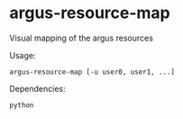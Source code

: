 # argus-resource-map
Visual mapping of the argus resources

Usage:
```
argus-resource-map [-u user0, user1, ...]
```

Dependencies:
```
python
```